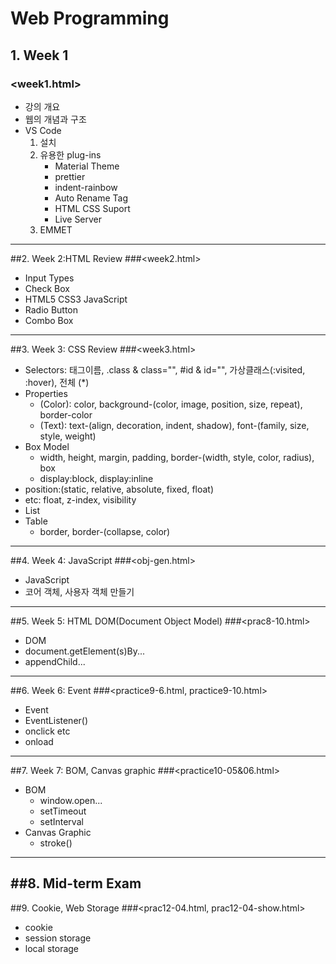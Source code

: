 # Web Programming

## 1. Week 1
   ### <week1.html>
   - 강의 개요
   - 웹의 개념과 구조
   - VS Code
       1. 설치
       2. 유용한 plug-ins
          - Material Theme
          - prettier
          - indent-rainbow
          - Auto Rename Tag
          - HTML CSS Suport
          - Live Server
        3. EMMET
---
##2. Week 2:HTML Review 
   ###<week2.html>
   - Input Types
   - Check Box
   - HTML5 CSS3 JavaScript
   - Radio Button
   - Combo Box
---
##3. Week 3: CSS Review 
   ###<week3.html>
   - Selectors: 태그이름, .class & class="", #id & id="", 가상클래스(:visited, :hover), 전체 (*)
   - Properties
      - (Color): color, background-(color, image, position, size, repeat), border-color
      - (Text): text-(align, decoration, indent, shadow), font-(family, size, style, weight)
   - Box Model
      - width, height, margin, padding, border-(width, style, color, radius), box
      - display:block, display:inline
   - position:(static, relative, absolute, fixed, float)
   - etc: float, z-index, visibility
   - List
   - Table
      - border, border-(collapse, color)
---
##4. Week 4: JavaScript 
   ###<obj-gen.html>
   - JavaScript
   - 코어 객체, 사용자 객체 만들기
---
##5. Week 5: HTML DOM(Document Object Model) 
   ###<prac8-10.html>
   - DOM
   - document.getElement(s)By...
   - appendChild...
---
##6. Week 6: Event 
   ###<practice9-6.html, practice9-10.html>
   - Event
   - EventListener()
   - onclick etc
   - onload
---
##7. Week 7: BOM, Canvas graphic 
   ###<practice10-05&06.html>
   - BOM
      - window.open...
      - setTimeout
      - setInterval
   - Canvas Graphic
      - stroke()
---
##8. Mid-term Exam
---
##9. Cookie, Web Storage 
   ###<prac12-04.html, prac12-04-show.html>
   - cookie
   - session storage
   - local storage
